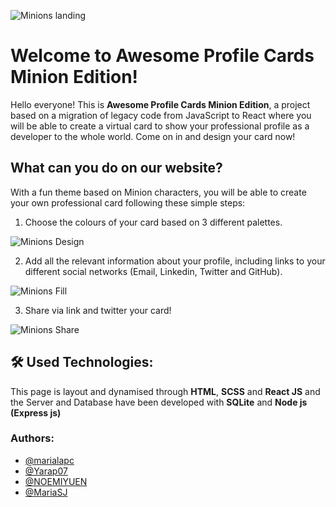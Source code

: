 ![Minions landing](./docs/static/media/minion-landing.jpg)

# Welcome to Awesome Profile Cards Minion Edition!

Hello everyone! This is **Awesome Profile Cards Minion Edition**, a project based on a migration of legacy code from JavaScript to React where you will be able to create a virtual card to show your professional profile as a developer to the whole world. Come on in and design your card now!

## What can you do on our website?

With a fun theme based on Minion characters, you will be able to create your own professional card following these simple steps:

1. Choose the colours of your card based on 3 different palettes.

![Minions Design](./docs/static/media/minion-create-section.jpg)

2. Add all the relevant information about your profile, including links to your different social networks (Email, Linkedin, Twitter and GitHub).

![Minions Fill](./docs/static/media/minion-fill.jpg)

3. Share via link and twitter your card!

![Minions Share](./docs/static/media/minion-share.jpg)

## 🛠 Used Technologies:

This page is layout and dynamised through **HTML**, **SCSS** and **React JS** and the Server and Database have been developed with **SQLite** and **Node js (Express js)**

### Authors:

- [@marialapc](https://github.com/marialapc)
- [@Yarap07](https://github.com/Yarap07)
- [@NOEMIYUEN](https://github.com/NOEMIYUEN)
- [@MariaSJ](https://github.com/MariaSJ)
